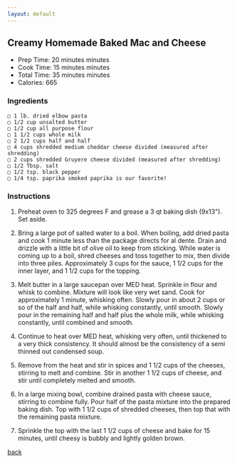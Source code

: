```yaml
---
layout: default
---
```


##  Creamy Homemade Baked Mac and Cheese

- Prep Time: 20 minutes minutes
- Cook Time: 15 minutes minutes
- Total Time: 35 minutes minutes
- Calories: 665

### Ingredients

    ▢ 1 lb. dried elbow pasta
    ▢ 1/2 cup unsalted butter
    ▢ 1/2 cup all purpose flour
    ▢ 1 1/2 cups whole milk
    ▢ 2 1/2 cups half and half
    ▢ 4 cups shredded medium cheddar cheese divided (measured after shredding)
    ▢ 2 cups shredded Gruyere cheese divided (measured after shredding)
    ▢ 1/2 Tbsp. salt
    ▢ 1/2 tsp. black pepper
    ▢ 1/4 tsp. paprika smoked paprika is our favorite!


### Instructions

1. Preheat oven to 325 degrees F and grease a 3 qt baking dish (9x13").  Set aside.
   
2. Bring a large pot of salted water to a boil.  When boiling, add dried pasta and cook 1 minute less than the package directs for al dente.  Drain and drizzle with a little bit of olive oil to keep from sticking.
While water is coming up to a boil, shred cheeses and toss together to mix, then divide into three piles.  Approximately 3 cups for the sauce, 1 1/2 cups for the inner layer, and 1 1/2 cups for the topping.

3. Melt butter in a large saucepan over MED heat.  Sprinkle in flour and whisk to combine.  Mixture will look like very wet sand.  Cook for approximately 1 minute, whisking often.  Slowly pour in about 2 cups or so of the half and half, while whisking constantly, until smooth.  Slowly pour in the remaining half and half plus the whole milk, while whisking constantly, until combined and smooth.
   
4. Continue to heat over MED heat, whisking very often, until thickened to a very thick consistency.  It should almost be the consistency of a semi thinned out condensed soup.

5.  Remove from the heat and stir in spices and 1 1/2 cups of the cheeses, stirring to melt and combine.  Stir in another 1 1/2 cups of cheese, and stir until completely melted and smooth.
   
6.  In a large mixing bowl, combine drained pasta with cheese sauce, stirring to combine fully.  Pour half of the pasta mixture into the prepared baking dish.  Top with 1 1/2 cups of shredded cheeses, then top that with the remaining pasta mixture.

7.  Sprinkle the top with the last 1 1/2 cups of cheese and bake for 15 minutes, until cheesy is bubbly and lightly golden brown.
     
[back](../recipes.html)


